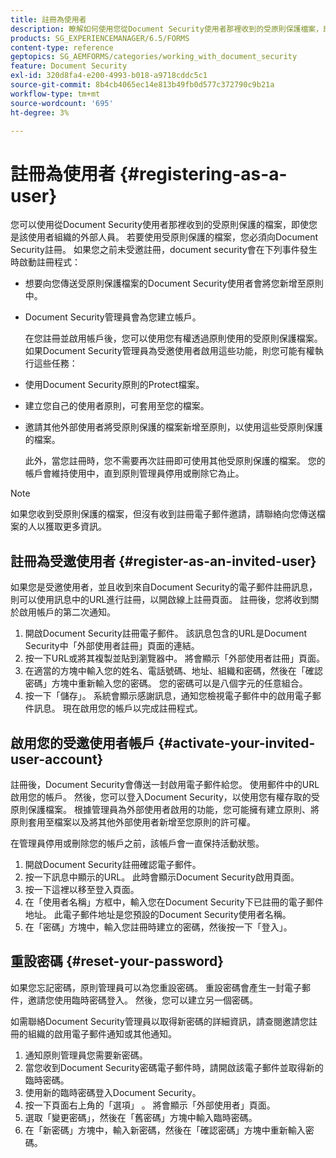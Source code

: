 ```yaml
---
title: 註冊為使用者
description: 瞭解如何使用您從Document Security使用者那裡收到的受原則保護檔案，即使您是該使用者組織的外部人員。
products: SG_EXPERIENCEMANAGER/6.5/FORMS
content-type: reference
geptopics: SG_AEMFORMS/categories/working_with_document_security
feature: Document Security
exl-id: 320d8fa4-e200-4993-b018-a9718cddc5c1
source-git-commit: 8b4cb4065ec14e813b49fb0d577c372790c9b21a
workflow-type: tm+mt
source-wordcount: '695'
ht-degree: 3%

---
```


# 註冊為使用者 {#registering-as-a-user}

您可以使用從Document Security使用者那裡收到的受原則保護的檔案，即使您是該使用者組織的外部人員。 若要使用受原則保護的檔案，您必須向Document Security註冊。 如果您之前未受邀註冊，document security會在下列事件發生時啟動註冊程式：

* 想要向您傳送受原則保護檔案的Document Security使用者會將您新增至原則中。
* Document Security管理員會為您建立帳戶。

  在您註冊並啟用帳戶後，您可以使用您有權透過原則使用的受原則保護檔案。 如果Document Security管理員為受邀使用者啟用這些功能，則您可能有權執行這些任務：

* 使用Document Security原則的Protect檔案。
* 建立您自己的使用者原則，可套用至您的檔案。
* 邀請其他外部使用者將受原則保護的檔案新增至原則，以使用這些受原則保護的檔案。

  此外，當您註冊時，您不需要再次註冊即可使用其他受原則保護的檔案。 您的帳戶會維持使用中，直到原則管理員停用或刪除它為止。

>[!NOTE]
>
>如果您收到受原則保護的檔案，但沒有收到註冊電子郵件邀請，請聯絡向您傳送檔案的人以獲取更多資訊。

## 註冊為受邀使用者 {#register-as-an-invited-user}

如果您是受邀使用者，並且收到來自Document Security的電子郵件註冊訊息，則可以使用訊息中的URL進行註冊，以開啟線上註冊頁面。 註冊後，您將收到關於啟用帳戶的第二次通知。

1. 開啟Document Security註冊電子郵件。 該訊息包含的URL是Document Security中「外部使用者註冊」頁面的連結。
1. 按一下URL或將其複製並貼到瀏覽器中。 將會顯示「外部使用者註冊」頁面。
1. 在適當的方塊中輸入您的姓名、電話號碼、地址、組織和密碼，然後在「確認密碼」方塊中重新輸入您的密碼。 您的密碼可以是八個字元的任意組合。
1. 按一下「儲存」。 系統會顯示感謝訊息，通知您檢視電子郵件中的啟用電子郵件訊息。 現在啟用您的帳戶以完成註冊程式。

## 啟用您的受邀使用者帳戶 {#activate-your-invited-user-account}

註冊後，Document Security會傳送一封啟用電子郵件給您。 使用郵件中的URL啟用您的帳戶。 然後，您可以登入Document Security，以使用您有權存取的受原則保護檔案。 根據管理員為外部使用者啟用的功能，您可能擁有建立原則、將原則套用至檔案以及將其他外部使用者新增至您原則的許可權。

在管理員停用或刪除您的帳戶之前，該帳戶會一直保持活動狀態。

1. 開啟Document Security註冊確認電子郵件。
1. 按一下訊息中顯示的URL。 此時會顯示Document Security啟用頁面。
1. 按一下這裡以移至登入頁面。
1. 在「使用者名稱」方框中，輸入您在Document Security下已註冊的電子郵件地址。 此電子郵件地址是您預設的Document Security使用者名稱。
1. 在「密碼」方塊中，輸入您註冊時建立的密碼，然後按一下「登入」。

## 重設密碼 {#reset-your-password}

如果您忘記密碼，原則管理員可以為您重設密碼。 重設密碼會產生一封電子郵件，邀請您使用臨時密碼登入。 然後，您可以建立另一個密碼。

如需聯絡Document Security管理員以取得新密碼的詳細資訊，請查閱邀請您註冊的組織的啟用電子郵件通知或其他通知。

1. 通知原則管理員您需要新密碼。
1. 當您收到Document Security密碼電子郵件時，請開啟該電子郵件並取得新的臨時密碼。
1. 使用新的臨時密碼登入Document Security。
1. 按一下頁面右上角的「選項」 。 將會顯示「外部使用者」頁面。
1. 選取「變更密碼」，然後在「舊密碼」方塊中輸入臨時密碼。
1. 在「新密碼」方塊中，輸入新密碼，然後在「確認密碼」方塊中重新輸入密碼。
